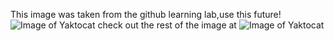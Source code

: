 This image was taken from the github learning lab,use this future!
![Image of Yaktocat](https://octodex.github.com/images/yaktocat.png)
check out the rest of the image at ![Image of Yaktocat](https://octodex.github.com/images/yaktocat.png)
